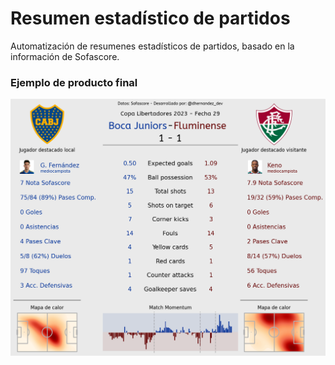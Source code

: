 # Resumen estadístico de partidos

Automatización de resumenes estadísticos de partidos, basado en la información de Sofascore.

### Ejemplo de producto final

![Producto final](https://github.com/Daniher01/resumenes_estadisticos/blob/master/partidos/Copa_Libertadores_2023/Boca_Juniors_Fluminense_fecha_29.png)
